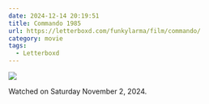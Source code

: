 ```yaml
---
date: 2024-12-14 20:19:51
title: Commando 1985
url: https://letterboxd.com/funkylarma/film/commando/
category: movie
tags:
  - Letterboxd
---
```


![](https://a.ltrbxd.com/resized/film-poster/4/5/7/0/3/45703-commando-0-600-0-900-crop.jpg?v=82ebc01d48)

Watched on Saturday November 2, 2024.
